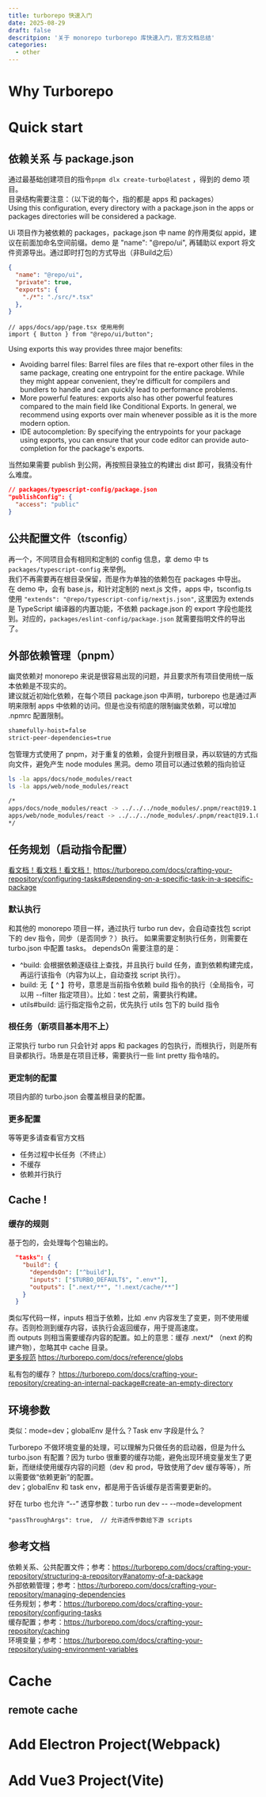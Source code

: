 ```yaml
---
title: turborepo 快速入门
date: 2025-08-29
draft: false
descritpion: '关于 monorepo turborepo 库快速入门，官方文档总结'
categories:
  - other
---
```


# Why Turborepo
# Quick start
## 依赖关系 与 package.json
通过最基础创建项目的指令`pnpm dlx create-turbo@latest` ，得到的 demo 项目。    
目录结构需要注意：（以下说的每个，指的都是 apps 和 packages）    
Using this configuration, every directory with a package.json in the apps or packages directories will be considered a package.    

Ui 项目作为被依赖的 packages，package.json 中 name 的作用类似 appid，建议在前面加命名空间前缀。demo 是 "name": "@repo/ui", 再辅助以 export 将文件资源导出。通过即时打包的方式导出（非Build之后）
```json
{
  "name": "@repo/ui",
  "private": true,
  "exports": {
    "./*": "./src/*.tsx"
  },
}
```
```
// apps/docs/app/page.tsx 使用用例
import { Button } from "@repo/ui/button";
```

Using exports this way provides three major benefits:
- Avoiding barrel files: Barrel files are files that re-export other files in the same package, creating one entrypoint for the entire package. While they might appear convenient, they're difficult for compilers and bundlers to handle and can quickly lead to performance problems.
- More powerful features: exports also has other powerful features compared to the main field like Conditional Exports. In general, we recommend using exports over main whenever possible as it is the more modern option.
- IDE autocompletion: By specifying the entrypoints for your package using exports, you can ensure that your code editor can provide auto-completion for the package's exports.

当然如果需要 publish 到公网，再按照目录独立的构建出 dist 即可，我猜没有什么难度。
```json
// packages/typescript-config/package.json
"publishConfig": {
  "access": "public"
}
```

## 公共配置文件（tsconfig）
再一个，不同项目会有相同和定制的 config 信息，拿 demo 中 ts `packages/typescript-config` 来举例。    
我们不再需要再在根目录保留，而是作为单独的依赖包在 packages 中导出。        
在 demo 中，会有 base.js，和针对定制的 next.js 文件，apps 中，tsconfig.ts 使用 `"extends": "@repo/typescript-config/nextjs.json"`, 这里因为 extends 是 TypeScript 编译器的内置功能，不依赖 package.json 的 export 字段也能找到。对应的，`packages/eslint-config/package.json` 就需要指明文件的导出了。

## 外部依赖管理（pnpm）
幽灵依赖对 monorepo 来说是很容易出现的问题，并且要求所有项目使用统一版本依赖是不现实的。    
建议就近初始化依赖，在每个项目 package.json 中声明，turborepo 也是通过声明来限制 apps 中依赖的访问。但是也没有彻底的限制幽灵依赖，可以增加 .npmrc 配置限制。
```sh
shamefully-hoist=false
strict-peer-dependencies=true
```

包管理方式使用了 pnpm，对于重复的依赖，会提升到根目录，再以软链的方式指向文件，避免产生 node modules 黑洞。demo 项目可以通过依赖的指向验证
```sh
ls -la apps/docs/node_modules/react
ls -la apps/web/node_modules/react

/*
apps/docs/node_modules/react -> ../../../node_modules/.pnpm/react@19.1.0/node_modules/react
apps/web/node_modules/react -> ../../../node_modules/.pnpm/react@19.1.0/node_modules/react
*/
```

## 任务规划（启动指令配置）
[看文档！看文档！看文档！](https://turborepo.com/docs/crafting-your-repository/configuring-tasks#depending-on-a-specific-task-in-a-specific-package)
https://turborepo.com/docs/crafting-your-repository/configuring-tasks#depending-on-a-specific-task-in-a-specific-package

### 默认执行
和其他的 monorepo 项目一样，通过执行 turbo run dev，会自动查找包 script 下的 dev 指令，同步（是否同步？）执行。
如果需要定制执行任务，则需要在 turbo.json 中配置 tasks。
dependsOn 需要注意的是：
- ^build: 会根据依赖逐级往上查找，并且执行 build 任务，直到依赖构建完成，再运行该指令（内容为以上，自动查找 script 执行）。
- build: 无【 ^ 】符号，意思是当前指令依赖 build 指令的执行（全局指令，可以用 --filter 指定项目）。比如：test 之前，需要执行构建。
- utils#build: 运行指定指令之前，优先执行 utils 包下的 build 指令

### 根任务（新项目基本用不上）
正常执行 turbo run 只会针对 apps 和 packages 的包执行，而根执行，则是所有目录都执行。场景是在项目迁移，需要执行一些 lint pretty 指令啥的。

### 更定制的配置
项目内部的 turbo.json 会覆盖根目录的配置。

### 更多配置
等等更多请查看官方文档
- 任务过程中长任务（不终止）
- 不缓存
- 依赖并行执行

## Cache ! 
### 缓存的规则
基于包的，会处理每个包输出的。
```json
  "tasks": {
    "build": {
      "dependsOn": ["^build"],
      "inputs": ["$TURBO_DEFAULT$", ".env*"],
      "outputs": [".next/**", "!.next/cache/**"]
    }
  }
```
类似写代码一样，inputs 相当于依赖，比如 .env 内容发生了变更，则不使用缓存。否则检测到缓存内容，该执行会返回缓存，用于提高速度。    
而 outputs 则相当需要缓存内容的配置。如上的意思：缓存 .next/* （next 的构建产物），忽略其中 cache 目录。    
[更多规范](https://turborepo.com/docs/reference/globs) https://turborepo.com/docs/reference/globs

私有包的缓存？
https://turborepo.com/docs/crafting-your-repository/creating-an-internal-package#create-an-empty-directory

## 环境参数
类似：mode=dev；globalEnv 是什么？Task env 字段是什么？

Turborepo 不做环境变量的处理，可以理解为只做任务的启动器，但是为什么 turbo.json 有配置？因为 turbo 很重要的缓存功能，避免出现环境变量发生了更新，而继续使用缓存内容的问题（dev 和 prod，导致使用了dev 缓存等等），所以需要做“依赖更新”的配置。   
dev；globalEnv 和 task env，都是用于告诉缓存是否需要更新的。

好在 turbo 也允许 “--” 透穿参数：turbo run dev -- --mode=development
```
"passThroughArgs": true,  // 允许透传参数给下游 scripts
```

## 参考文档
依赖关系、公共配置文件；参考：https://turborepo.com/docs/crafting-your-repository/structuring-a-repository#anatomy-of-a-package    
外部依赖管理；参考：https://turborepo.com/docs/crafting-your-repository/managing-dependencies    
任务规划；参考：https://turborepo.com/docs/crafting-your-repository/configuring-tasks    
缓存配置；参考：https://turborepo.com/docs/crafting-your-repository/caching    
环境变量；参考：https://turborepo.com/docs/crafting-your-repository/using-environment-variables    
# Cache
## remote cache
# Add Electron Project(Webpack)
# Add Vue3 Project(Vite)